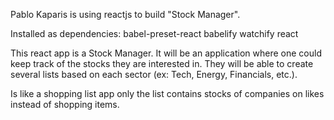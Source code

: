 Pablo Kaparis is using reactjs to build "Stock Manager".

Installed as dependencies:
babel-preset-react
babelify
watchify
react

This react app is a Stock Manager.  It will be an application where one could keep track of the stocks they are interested in.  They will be able to create several lists based on each sector (ex: Tech, Energy, Financials, etc.).

Is like a shopping list app only the list contains stocks of companies on likes instead of shopping items.
